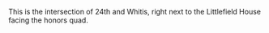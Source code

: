 This is the intersection of 24th and Whitis, right next to the Littlefield House facing the honors quad.
